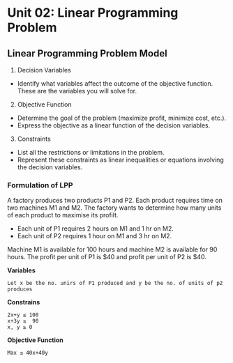 # Unit 02: Linear Programming Problem

## Linear Programming Problem Model

1. Decision Variables 
- Identify what variables affect the outcome of the objective function. These are the variables you will solve for.

2. Objective Function 
- Determine the goal of the problem (maximize profit, minimize cost, etc.).
- Express the objective as a linear function of the decision variables.

3. Constraints
- List all the restrictions or limitations in the problem.
- Represent these constraints as linear inequalities or equations involving the decision variables.

### Formulation of LPP 
A factory produces two products P1 and P2. Each product requires time on two machines M1 and M2. The factory wants to determine how many units of each product to maximise its profilt. 
- Each unit of P1 requires 2 hours on M1 and 1 hr on M2. 
- Each unit of P2 requires 1 hour on M1 and 3 hr on M2. 

Machine M1 is available for 100 hours and machine M2 is available for 90 hours. The profit per unit of P1 is $40 and profit per unit of P2 is $40.

**Variables**
```
Let x be the no. unirs of P1 produced and y be the no. of units of p2 produces 
```
**Constrains**
```
2x+y ≤ 100
x+3y ≤  90
x, y ≥ 0 
```

**Objective Function**

```
Max ≤ 40x+40y
```
